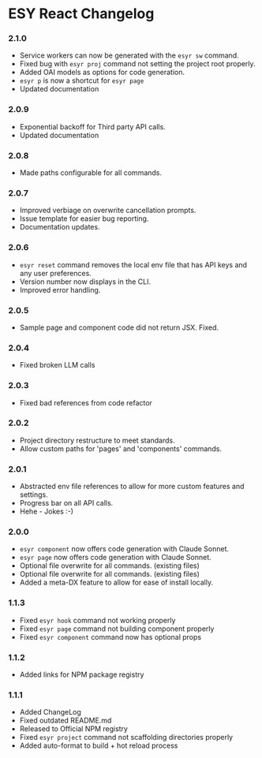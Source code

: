 # ESY React Changelog

### 2.1.0
- Service workers can now be generated with the `esyr sw` command.
- Fixed bug with `esyr proj` command not setting the project root properly.
- Added OAI models as options for code generation.
- `esyr p` is now a shortcut for `esyr page`
- Updated documentation

### 2.0.9
- Exponential backoff for Third party API calls.
- Updated documentation

### 2.0.8
- Made paths configurable for all commands.

### 2.0.7
- Improved verbiage on overwrite cancellation prompts.
- Issue template for easier bug reporting.
- Documentation updates.

### 2.0.6
- `esyr reset` command removes the local env file that has API keys and any user preferences.
- Version number now displays in the CLI.
- Improved error handling.

### 2.0.5
- Sample page and component code did not return JSX. Fixed.

### 2.0.4
- Fixed broken LLM calls

### 2.0.3
- Fixed bad references from code refactor

### 2.0.2
- Project directory restructure to meet standards.
- Allow custom paths for 'pages' and 'components' commands.


### 2.0.1
- Abstracted env file references to allow for more custom features and settings.
- Progress bar on all API calls.
- Hehe - Jokes :-)


### 2.0.0
- `esyr component` now offers code generation with Claude Sonnet.
- `esyr page` now offers code generation with Claude Sonnet.
- Optional file overwrite for all commands. (existing files)
- Optional file overwrite for all commands. (existing files)
- Added a meta-DX feature to allow for ease of install locally.


### 1.1.3
- Fixed `esyr hook` command not working properly
- Fixed `esyr page` command not building component properly
- Fixed `esyr component` command now has optional props


### 1.1.2
- Added links for NPM package registry


### 1.1.1
- Added ChangeLog
- Fixed outdated README.md
- Released to Official NPM registry
- Fixed `esyr project` command not scaffolding directories properly
- Added auto-format to build + hot reload process